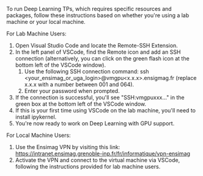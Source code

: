 To run Deep Learning TPs, which requires specific resources and packages, follow these instructions based on whether you're using a lab machine or your local machine.

For Lab Machine Users:

1. Open Visual Studio Code and locate the Remote-SSH Extension.
2. In the left panel of VSCode, find the Remote icon and add an SSH connection (alternatively, you can click on the green flash icon at the bottom left of the VSCode window).
	1. Use the following SSH connection command: ssh <your_ensimag_or_uga_login>@vmgpu<x.x.x>.ensigmag.fr (replace x.x.x with a number between 001 and 064).
	2. Enter your password when prompted.
3. If the connection is successful, you'll see "SSH:vmgpuxxx…" in the green box at the bottom left of the VSCode window.
4. If this is your first time using VSCode on the lab machine, you'll need to install ipykernel.
5. You're now ready to work on Deep Learning with GPU support.

For Local Machine Users:

1. Use the Ensimag VPN by visiting this link: <https://intranet.ensimag.grenoble-inp.fr/fr/informatique/vpn-ensimag>
2. Activate the VPN and connect to the virtual machine via VSCode, following the instructions provided for lab machine users.
